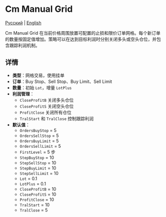 # Cm Manual Grid
[Русский](README_ru.md) | [English](README.md)

Cm Manual Grid 在当前价格周围放置可配置的止损和限价订单网格。每个新订单的数量按固定值增加。策略可以在达到目标利润时分别关闭多头或空头仓位，并包含跟踪利润机制。

## 详情

- **类型**：网格交易，使用挂单
- **订单**：Buy Stop、Sell Stop、Buy Limit、Sell Limit
- **数量**：初始 `Lot`，增量 `LotPlus`
- **利润管理**：
  - `CloseProfitB` 关闭多头仓位
  - `CloseProfitS` 关闭空头仓位
  - `ProfitClose` 关闭所有仓位
  - `TralStart` 和 `TralClose` 控制跟踪利润
- **默认值**：
  - `OrdersBuyStop` = 5
  - `OrdersSellStop` = 5
  - `OrdersBuyLimit` = 5
  - `OrdersSellLimit` = 5
  - `FirstLevel` = 5 步
  - `StepBuyStop` = 10
  - `StepSellStop` = 10
  - `StepBuyLimit` = 10
  - `StepSellLimit` = 10
  - `Lot` = 0.1
  - `LotPlus` = 0.1
  - `CloseProfitB` = 10
  - `CloseProfitS` = 10
  - `ProfitClose` = 10
  - `TralStart` = 10
  - `TralClose` = 5
